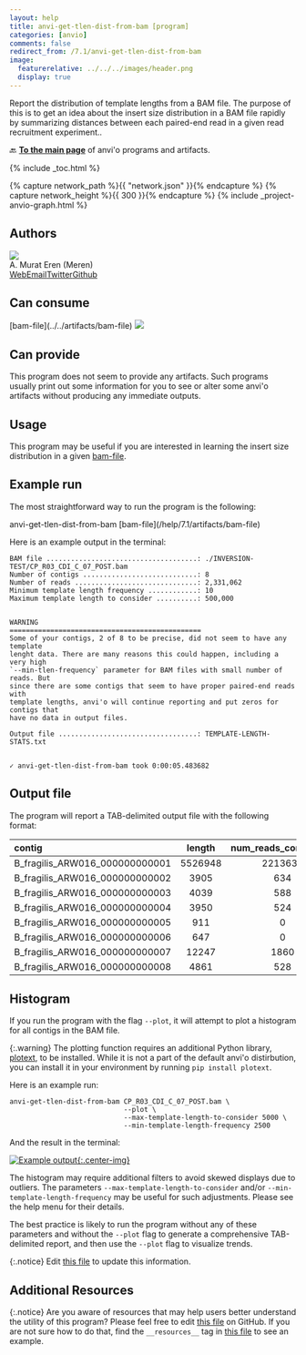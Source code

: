 ```yaml
---
layout: help
title: anvi-get-tlen-dist-from-bam [program]
categories: [anvio]
comments: false
redirect_from: /7.1/anvi-get-tlen-dist-from-bam
image:
  featurerelative: ../../../images/header.png
  display: true
---
```


Report the distribution of template lengths from a BAM file. The purpose of this is to get an idea about the insert size distribution in a BAM file rapidly by summarizing distances between each paired-end read in a given read recruitment experiment..

🔙 **[To the main page](../../)** of anvi'o programs and artifacts.


{% include _toc.html %}
<div id="svg" class="subnetwork"></div>
{% capture network_path %}{{ "network.json" }}{% endcapture %}
{% capture network_height %}{{ 300 }}{% endcapture %}
{% include _project-anvio-graph.html %}


## Authors

<div class="anvio-person"><div class="anvio-person-info"><div class="anvio-person-photo"><img class="anvio-person-photo-img" src="../../images/authors/meren.jpg" /></div><div class="anvio-person-info-box"><span class="anvio-person-name">A. Murat Eren (Meren)</span><div class="anvio-person-social-box"><a href="http://meren.org" class="person-social" target="_blank"><i class="fa fa-fw fa-home"></i>Web</a><a href="mailto:a.murat.eren@gmail.com" class="person-social" target="_blank"><i class="fa fa-fw fa-envelope-square"></i>Email</a><a href="http://twitter.com/merenbey" class="person-social" target="_blank"><i class="fa fa-fw fa-twitter-square"></i>Twitter</a><a href="http://github.com/meren" class="person-social" target="_blank"><i class="fa fa-fw fa-github"></i>Github</a></div></div></div></div>



## Can consume


<p style="text-align: left" markdown="1"><span class="artifact-r">[bam-file](../../artifacts/bam-file) <img src="../../images/icons/BAM.png" class="artifact-icon-mini" /></span></p>


## Can provide


This program does not seem to provide any artifacts. Such programs usually print out some information for you to see or alter some anvi'o artifacts without producing any immediate outputs.


## Usage


This program may be useful if you are interested in learning the insert size distribution in a given <span class="artifact-n">[bam-file](/help/7.1/artifacts/bam-file)</span>.

## Example run

The most straightforward way to run the program is the following:

<div class="codeblock" markdown="1">
anvi&#45;get&#45;tlen&#45;dist&#45;from&#45;bam <span class="artifact&#45;n">[bam&#45;file](/help/7.1/artifacts/bam&#45;file)</span>
</div>

Here is an example output in the terminal:

```
BAM file .....................................: ./INVERSION-TEST/CP_R03_CDI_C_07_POST.bam
Number of contigs ............................: 8
Number of reads ..............................: 2,331,062
Minimum template length frequency ............: 10
Maximum template length to consider ..........: 500,000


WARNING
===============================================
Some of your contigs, 2 of 8 to be precise, did not seem to have any template
lenght data. There are many reasons this could happen, including a very high
`--min-tlen-frequency` parameter for BAM files with small number of reads. But
since there are some contigs that seem to have proper paired-end reads with
template lengths, anvi'o will continue reporting and put zeros for contigs that
have no data in output files.

Output file ..................................: TEMPLATE-LENGTH-STATS.txt


✓ anvi-get-tlen-dist-from-bam took 0:00:05.483682
```

## Output file

The program will report a TAB-delimited output file with the following format:

|contig|length|num_reads_considered|mean|mean_Q2Q3|median|min|max|std|
|:--|:--:|:--:|:--:|:--:|:--:|:--:|:--:|:--:|
|B_fragilis_ARW016_000000000001|5526948|2213634|367.6|392.5|393.0|32|71613|663.1|
|B_fragilis_ARW016_000000000002|3905|634|398.6|398.7|399.0|382|415|7.926|
|B_fragilis_ARW016_000000000003|4039|588|397.5|397.8|398.0|380|411|7.206|
|B_fragilis_ARW016_000000000004|3950|524|397.4|397.2|397.0|382|414|7.492|
|B_fragilis_ARW016_000000000005|911|0|||||||
|B_fragilis_ARW016_000000000006|647|0|||||||
|B_fragilis_ARW016_000000000007|12247|1860|394.9|396.7|397.0|99|419|23.61|
|B_fragilis_ARW016_000000000008|4861|528|396.7|396.7|397.0|384|410|6.746|

## Histogram

If you run the program with the flag `--plot`, it will attempt to plot a histogram for all contigs in the BAM file.

{:.warning}
The plotting function requires an additional Python library, [plotext](https://github.com/piccolomo/plotext), to be installed. While it is not a part of the default anvi'o distirbution, you can install it in your environment by running `pip install plotext`.

Here is an example run:

```
anvi-get-tlen-dist-from-bam CP_R03_CDI_C_07_POST.bam \
                            --plot \
                            --max-template-length-to-consider 5000 \
                            --min-template-length-frequency 2500
```

And the result in the terminal:

[![Example output](../../images/anvi-get-tlen-dist-from-bam.png){:.center-img}](../../images/anvi-get-tlen-dist-from-bam.png)

The histogram may require additional filters to avoid skewed displays due to outliers. The parameters `--max-template-length-to-consider` and/or `--min-template-length-frequency` may be useful for such adjustments. Please see the help menu for their details.

The best practice is likely to run the program without any of these parameters and without the `--plot` flag to generate a comprehensive TAB-delimited report, and then use the `--plot` flag to visualize trends.

{:.notice}
Edit [this file](https://github.com/merenlab/anvio/tree/master/anvio/docs/programs/anvi-get-tlen-dist-from-bam.md) to update this information.


## Additional Resources



{:.notice}
Are you aware of resources that may help users better understand the utility of this program? Please feel free to edit [this file](https://github.com/merenlab/anvio/tree/master/bin/anvi-get-tlen-dist-from-bam) on GitHub. If you are not sure how to do that, find the `__resources__` tag in [this file](https://github.com/merenlab/anvio/blob/master/bin/anvi-interactive) to see an example.
